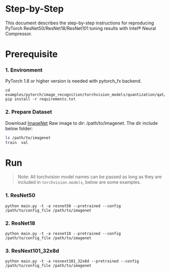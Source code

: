 Step-by-Step
============

This document describes the step-by-step instructions for reproducing PyTorch ResNet50/ResNet18/ResNet101 tuning results with Intel® Neural Compressor.

# Prerequisite

### 1. Environment

PyTorch 1.8 or higher version is needed with pytorch_fx backend.

```Shell
cd examples/pytorch/image_recognition/torchvision_models/quantization/qat/fx
pip install -r requirements.txt
```

### 2. Prepare Dataset

Download [ImageNet](http://www.image-net.org/) Raw image to dir: /path/to/imagenet.  The dir include below folder:

```bash
ls /path/to/imagenet
train  val
```

# Run

> Note: All torchvision model names can be passed as long as they are included in `torchvision.models`, below are some examples.

### 1. ResNet50

```Shell
python main.py -t -a resnet50 --pretrained --config /path/to/config_file /path/to/imagenet
```

### 2. ResNet18

```Shell
python main.py -t -a resnet18 --pretrained --config /path/to/config_file /path/to/imagenet
```

### 3. ResNext101_32x8d

```Shell
python main.py -t -a resnext101_32x8d --pretrained --config /path/to/config_file /path/to/imagenet
```
